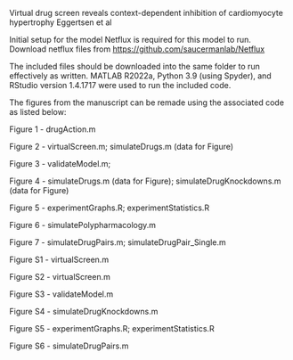 Virtual drug screen reveals context-dependent inhibition of cardiomyocyte hypertrophy
Eggertsen et al

Initial setup for the model
Netflux is required for this model to run. Download netflux files from https://github.com/saucermanlab/Netflux

The included files should be downloaded into the same folder to run effectively as written.
MATLAB R2022a, Python 3.9 (using Spyder), and RStudio version 1.4.1717 were used to run the included code.

The figures from the manuscript can be remade using the associated code as listed below:

Figure 1 - drugAction.m

Figure 2 - virtualScreen.m; simulateDrugs.m (data for Figure)

Figure 3 - validateModel.m; 

Figure 4 - simulateDrugs.m (data for Figure); simulateDrugKnockdowns.m (data for Figure)

Figure 5 - experimentGraphs.R; experimentStatistics.R

Figure 6 - simulatePolypharmacology.m

Figure 7 - simulateDrugPairs.m; simulateDrugPair_Single.m

Figure S1 - virtualScreen.m

Figure S2 - virtualScreen.m

Figure S3 - validateModel.m

Figure S4 - simulateDrugKnockdowns.m

Figure S5 - experimentGraphs.R; experimentStatistics.R

Figure S6 - simulateDrugPairs.m
